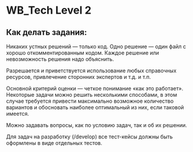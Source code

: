 # WB_Tech Level 2

## Как делать задания:
Никаких устных решений — только код. 
Одно решение — один файл с хорошо откомментированным кодом. 
Каждое решение или невозможность решения надо объяснить.

Разрешается и приветствуется использование любых справочных ресурсов, привлечение сторонних экспертов и т.д. и т.п.

Основной критерий оценки — четкое понимание «как это работает». 
Некоторые задачи можно решить несколькими способами, 
в этом случае требуется привести максимально возможное количество вариантов 
и обосновать наиболее оптимальный из них, если таковой имеется.

Можно задавать вопросы, как по условию задач, так и об их решении.

Для задач на разработку (/develop) все тест-кейсы должны быть оформлены в виде отдельных тестов.